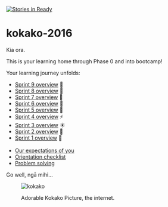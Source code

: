 [![Stories in Ready](https://badge.waffle.io/kokako-2016/kokako-2016.png?label=ready&title=Ready)](https://waffle.io/kokako-2016/kokako-2016)
# kokako-2016

Kia ora.

This is your learning home through Phase 0 and into bootcamp!

Your learning journey unfolds:

- [Sprint 9 overview](/sprints/9-overview) :balloon:
- [Sprint 8 overview](/sprints/8-overview) :cherry_blossom:
- [Sprint 7 overview](/sprints/7-overview) :sunflower:
- [Sprint 6 overview](/sprints/6-overview) :honeybee:
- [Sprint 5 overview](/sprints/5-overview) :sunflower:
- [Sprint 4 overview](/sprints/4-overview) :zap:
- [Sprint 3 overview](/sprints/3-overview) :sunny:
- [Sprint 2 overview](/sprints/2-overview) :tada:
- [Sprint 1 overview](/sprints/1-overview) :seedling:
<br><br>
- [Our expectations of you](https://github.com/dev-academy-programme/orientation/tree/master/1-expectations)
- [Orientation checklist](https://github.com/dev-academy-programme/orientation)
- [Problem solving](https://github.com/dev-academy-programme/curriculum/blob/master/concepts/problem-solving/README.md)

Go well, ngā mihi...

<figure>
  <img src="http://www.ngatuhoa.org.nz/Images/kokako.jpg" alt="kokako"><br>
  <figcaption>
    <p>Adorable Kokako Picture, the internet.</p>
  </figcaption>
</figure>
